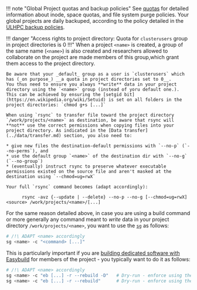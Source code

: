 
!!! note "Global Project quotas and backup policies"
    See [quotas](../filesystems/quotas.md) for detailed information about inode,
    space quotas, and file system purge policies.
    Your global projects are daily backuped, according to the policy detailed in the [ULHPC backup policies](../data/backups.md).

<!--start-warning-clusterusers-->

!!! danger "Access rights to project directory: Quota for `clusterusers` group in project directories is 0 !!!"
    When a project `<name>` is created, a group of the same name (`<name>`) is also created and researchers allowed to collaborate on the project are made members of this group,which grant them access to the project directory.

    Be aware that your _default_ group as a user is `clusterusers` which has (_on purpose_) __a quota in project directories set to 0__.
    You thus need to ensure you always **write** data in your project directory using the `<name>` group (instead of yoru default one.).
    This can be achieved by ensuring the [setgid bit](https://en.wikipedia.org/wiki/Setuid) is set on all folders in the project directories: `chmod g+s [...]`

    When using `rsync` to transfer file toward the project directory `/work/projects/<name>` as destination, be aware that rsync will **not** use the correct permissions when copying files into your project directory. As indicated in the [Data transfer](../data/transfer.md) section, you also need to:

    * give new files the destination-default permissions with `--no-p` (`--no-perms`), and
    * use the default group `<name>` of the destination dir with `--no-g` (`--no-group`)
    * (eventually) instruct rsync to preserve whatever executable permissions existed on the source file and aren't masked at the destination using `--chmod=ug=rwX`

    Your full `rsync` command becomes (adapt accordingly):

          rsync -avz {--update | --delete} --no-p --no-g [--chmod=ug=rwX] <source> /work/projects/<name>/[...]

For the same reason detailed above, in case you are using a build command or
more generally any command meant to _write_ data in your project directory
`/work/projects/<name>`, you want to use the
[`sg`](https://linux.die.net/man/1/sg) as follows:

```bash
# /!\ ADAPT <name> accordingly
sg <name> -c "<command> [...]"
```

This is particularly important if you are [building dedicated software with
Easybuild](../environment/easybuild.md) for members of the project - you typically want to do it as follows:

```bash
# /!\ ADAPT <name> accordingly
sg <name> -c "eb [...] -r --rebuild -D"   # Dry-run - enforce using the '<name>' group
sg <name> -c "eb [...] -r --rebuild"      # Dry-run - enforce using the '<name>' group
```



<!--end-warning-clusterusers-->
